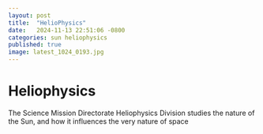 ```yaml
---
layout: post
title:  "HelioPhysics"
date:   2024-11-13 22:51:06 -0800
categories: sun heliophysics 
published: true
image: latest_1024_0193.jpg
---
```


# Heliophysics
The Science Mission Directorate Heliophysics Division studies the nature of the Sun, and how it influences the very nature of space 

